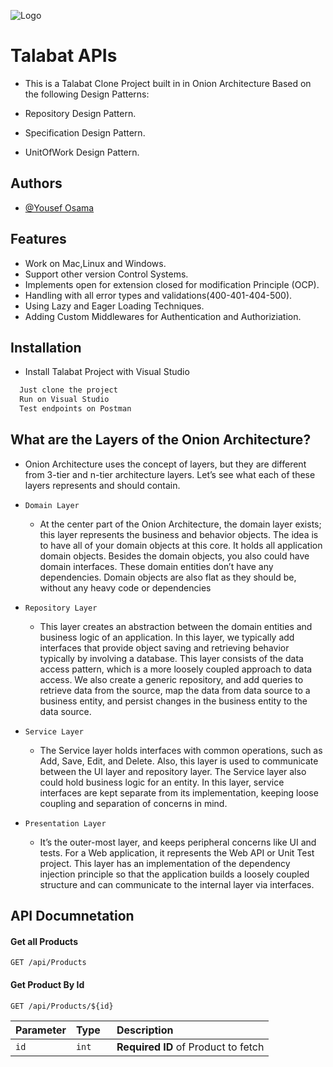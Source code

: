 ![Logo](https://images.wuzzuf-data.net/files/company_logo/Otlob-Egypt-7940-1599059524-og.png)


# Talabat APIs

 - This is a Talabat Clone Project built in in Onion Architecture Based on the following Design Patterns:

- Repository Design Pattern.
- Specification Design Pattern.
- UnitOfWork Design Pattern.



## Authors

- [@Yousef Osama](https://www.linkedin.com/in/yousef-osama-120033216/)


## Features

- Work on Mac,Linux and Windows.
- Support other version Control Systems.
- Implements open for extension closed for modification Principle (OCP).
- Handling with all error types and validations(400-401-404-500).
- Using Lazy and Eager Loading Techniques.
- Adding Custom Middlewares for Authentication and Authoriziation.
## Installation

- Install Talabat Project with Visual Studio

```bash
  Just clone the project
  Run on Visual Studio
  Test endpoints on Postman 
```
    

## What are the Layers of the Onion Architecture?
 - Onion Architecture uses the concept of layers, but they are different from 3-tier and n-tier architecture layers. Let’s see what each of these layers represents and should contain.


 - `Domain Layer`
   - At the center part of the Onion Architecture, the domain layer exists; this layer represents the business and behavior objects. The idea is to have all of your domain objects at this core. It holds all application domain objects. Besides the domain objects, you also could have domain interfaces. These domain entities don’t have any dependencies. Domain objects are also flat as they should be, without any heavy code or dependencies
 - `Repository Layer`
   - This layer creates an abstraction between the domain entities and business logic of an application. In this layer, we typically add interfaces that provide object saving and retrieving behavior typically by involving a database. This layer consists of the data access pattern, which is a more loosely coupled approach to data access. We also create a generic repository, and add queries to retrieve data from the source, map the data from data source to a business entity, and persist changes in the business entity to the data source.
 - `Service Layer`
   - The Service layer holds interfaces with common operations, such as Add, Save, Edit, and Delete. Also, this layer is used to communicate between the UI layer and repository layer. The Service layer also could hold business logic for an entity. In this layer, service interfaces are kept separate from its implementation, keeping loose coupling and separation of concerns in mind.
- `Presentation Layer`
   - It’s the outer-most layer, and keeps peripheral concerns like UI and tests. For a Web application, it represents the Web API or Unit Test project. This layer has an implementation of the dependency injection principle so that the application builds a loosely coupled structure and can communicate to the internal layer via interfaces.

## API Documnetation

#### Get all Products

```http
GET /api/Products
```



#### Get Product By Id

```http
GET /api/Products/${id}
```

| Parameter | Type     | Description                       |
| :-------- | :------- | :-------------------------------- |
| `id`      | `int   ` | **Required ID** of Product to fetch |
